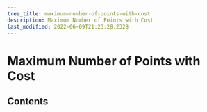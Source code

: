 ```yaml
---
tree_title: maximum-number-of-points-with-cost
description: Maximum Number of Points with Cost
last_modified: 2022-06-09T21:23:28.2328
---
```


# Maximum Number of Points with Cost

## Contents
